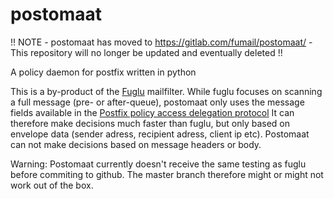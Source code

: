 postomaat
=========

!! NOTE - postomaat has moved to https://gitlab.com/fumail/postomaat/ - This repository will no longer be updated and eventually deleted !!

A policy daemon for postfix written in python

This is a  by-product of the [Fuglu](https://github.com/fumail/fuglu) mailfilter.
While fuglu focuses on scanning a full message (pre- or after-queue), postomaat only uses the message
fields available in the  [Postfix policy access delegation protocol](http://www.postfix.org/SMTPD_POLICY_README.html)
It can therefore make decisions much faster than fuglu, but only based on envelope data (sender adress, recipient adress, client ip etc).
Postomaat can not make decisions based on message headers or body.

Warning: Postomaat currently doesn't receive the same testing as fuglu before commiting to github.
The master branch therefore might or might not work out of the box.  
